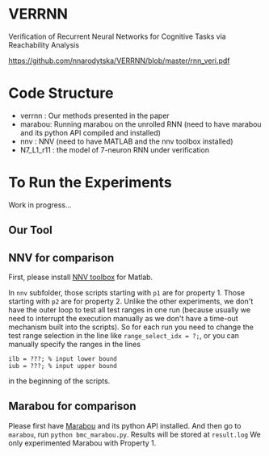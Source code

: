 # VERRNN
Verification of Recurrent Neural Networks for Cognitive Tasks via Reachability Analysis

https://github.com/nnarodytska/VERRNN/blob/master/rnn_veri.pdf

# Code Structure

  * verrnn : Our methods presented in the paper
  * marabou: Running marabou on the unrolled RNN (need to have marabou and its python API compiled and installed)
  * nnv    : NNV (need to have MATLAB and the nnv toolbox installed)
  * N7_L1_r11 : the model of 7-neuron RNN under verification

# To Run the Experiments

   Work in progress...

## Our Tool

## NNV for comparison

First, please install [NNV toolbox](https://github.com/verivital/nnv) for Matlab.

In `nnv` subfolder, those scripts starting with `p1` are for property 1. Those starting with `p2` are for property 2.
Unlike the other experiments, we don't have the outer loop to test all test ranges in one run (because usually we need to interrupt the execution manually as we don't have a time-out mechanism built into the scripts). So for each run you need to change the test range selection in the line like `range_select_idx = ?;`, or you can manually specify the ranges in the lines
```
ilb = ???; % input lower bound
iub = ???; % input upper bound
```
in the beginning of the scripts.

## Marabou for comparison

Please first have [Marabou](https://github.com/NeuralNetworkVerification/Marabou/tree/master) and its python API installed. And then go to `marabou`, run `python bmc_marabou.py`. Results will be stored at `result.log`
We only experimented Marabou with Property 1.


